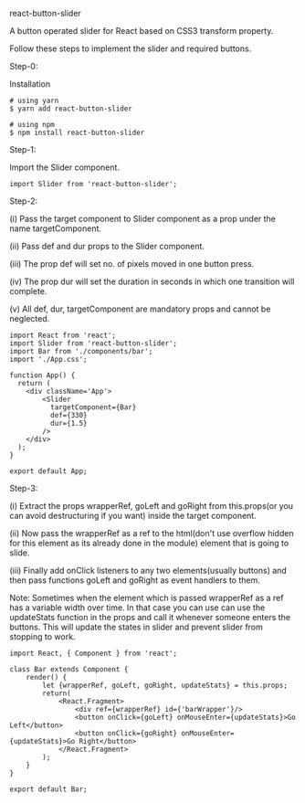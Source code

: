 react-button-slider

A button operated slider for React based on CSS3 transform property.

Follow these steps to implement the slider and required buttons. 

Step-0: 

Installation

```
# using yarn
$ yarn add react-button-slider

# using npm
$ npm install react-button-slider
```

Step-1: 

Import the Slider component.

``` 
import Slider from 'react-button-slider';
```

Step-2: 

(i) Pass the target component to Slider component as a prop under the name targetComponent.

(ii) Pass def and dur props to the Slider component.

(iii) The prop def will set no. of pixels moved in one button press.

(iv) The prop dur will set the duration in seconds in which one transition will complete.

(v) All def, dur, targetComponent are mandatory props and cannot be neglected.


```
import React from 'react';
import Slider from 'react-button-slider';
import Bar from './components/bar';
import './App.css';

function App() {
  return (
    <div className='App'>
        <Slider 
          targetComponent={Bar}
          def={330}
          dur={1.5}
        />
    </div>
  );
}

export default App;
```

Step-3: 

(i) Extract the props wrapperRef, goLeft and goRight from this.props(or you can avoid destructuring if you want) inside the target component. 

(ii) Now pass the wrapperRef as a ref to the html(don't use overflow hidden for this element as its already done in the module) element that is going to slide. 

(iii) Finally add onClick listeners to any two elements(usually buttons) and then pass functions goLeft and goRight as event handlers to them.

Note: Sometimes when the element which is passed wrapperRef as a ref has a variable width over time. In that case you can use can use the updateStats function in the props and call it whenever someone enters the buttons. This will update the states in slider and prevent slider from stopping to work.

```
import React, { Component } from 'react';

class Bar extends Component {
    render() {
        let {wrapperRef, goLeft, goRight, updateStats} = this.props;
        return(
            <React.Fragment>
                <div ref={wrapperRef} id={'barWrapper'}/>
                <button onClick={goLeft} onMouseEnter={updateStats}>Go Left</button>
                <button onClick={goRight} onMouseEnter={updateStats}>Go Right</button>
            </React.Fragment>
        );
    }
}

export default Bar;
```
 

